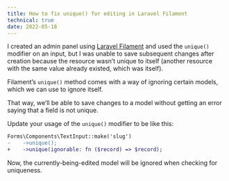 ```yaml
---
title: How to fix unique() for editing in Laravel Filament
technical: true
date: 2022-05-18
---
```


I created an admin panel using [Laravel Filament](https://filamentphp.com) and used the `unique()` modifier on an input, but I was unable to save subsequent changes after creation because the resource wasn’t unique to itself (another resource with the same value already existed, which was itself). 

Filament’s `unique()` method comes with a way of ignoring certain models, which we can use to ignore itself. 

That way, we’ll be able to save changes to a model without getting an error saying that a field is not unique. 

Update your usage of the `unique()` modifier to be like this: 

```diff
Forms\Components\TextInput::make('slug')
-    ->unique();
+    ->unique(ignorable: fn ($record) => $record);
```

Now, the currently-being-edited model will be ignored when checking for uniqueness. 